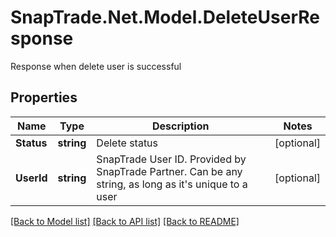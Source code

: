 # SnapTrade.Net.Model.DeleteUserResponse
Response when delete user is successful

## Properties

Name | Type | Description | Notes
------------ | ------------- | ------------- | -------------
**Status** | **string** | Delete status | [optional] 
**UserId** | **string** | SnapTrade User ID. Provided by SnapTrade Partner. Can be any string, as long as it&#39;s unique to a user | [optional] 

[[Back to Model list]](../README.md#documentation-for-models) [[Back to API list]](../README.md#documentation-for-api-endpoints) [[Back to README]](../README.md)

